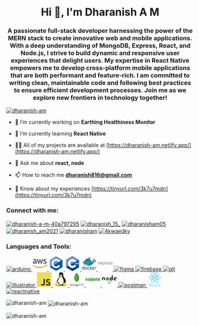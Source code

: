 <h1 align="center">Hi 👋, I'm Dharanish A M</h1>
<h3 align="center">A passionate full-stack developer harnessing the power of the MERN stack to create innovative web and mobile applications. With a deep understanding of MongoDB, Express, React, and Node.js, I strive to build dynamic and responsive user experiences that delight users. My expertise in React Native empowers me to develop cross-platform mobile applications that are both performant and feature-rich. I am committed to writing clean, maintainable code and following best practices to ensure efficient development processes. Join me as we explore new frontiers in technology together!</h3>



<p align="left"> <a href="https://github.com/ryo-ma/github-profile-trophy"><img src="https://github-profile-trophy.vercel.app/?username=dharanish-am" alt="dharanish-am" /></a> </p>

- 🔭 I’m currently working on **Earthing Healthiness Monitor**

- 🌱 I’m currently learning **React Native**

- 👨‍💻 All of my projects are available at [https://dharanish-am.netlify.app/](https://dharanish-am.netlify.app/)

- 💬 Ask me about **react, node**

- 📫 How to reach me **dharanish816@gmail.com**

- 📄 Know about my experiences [https://tinyurl.com/3k7u7mdn](https://tinyurl.com/3k7u7mdn)

<h3 align="left">Connect with me:</h3>
<p align="left">
<a href="https://linkedin.com/in/dharanish-a-m-40a797295" target="blank"><img align="center" src="https://raw.githubusercontent.com/rahuldkjain/github-profile-readme-generator/master/src/images/icons/Social/linked-in-alt.svg" alt="dharanish-a-m-40a797295" height="30" width="40" /></a>
<a href="https://instagram.com/dharanish_15_" target="blank"><img align="center" src="https://raw.githubusercontent.com/rahuldkjain/github-profile-readme-generator/master/src/images/icons/Social/instagram.svg" alt="dharanish_15_" height="30" width="40" /></a>
<a href="https://www.codechef.com/users/dharanisham05" target="blank"><img align="center" src="https://cdn.jsdelivr.net/npm/simple-icons@3.1.0/icons/codechef.svg" alt="dharanisham05" height="30" width="40" /></a>
<a href="https://www.hackerrank.com/dharanish_am2021" target="blank"><img align="center" src="https://raw.githubusercontent.com/rahuldkjain/github-profile-readme-generator/master/src/images/icons/Social/hackerrank.svg" alt="dharanish_am2021" height="30" width="40" /></a>
<a href="https://www.leetcode.com/dharanisham" target="blank"><img align="center" src="https://raw.githubusercontent.com/rahuldkjain/github-profile-readme-generator/master/src/images/icons/Social/leet-code.svg" alt="dharanisham" height="30" width="40" /></a>
<a href="https://discord.gg/4kwaedkv" target="blank"><img align="center" src="https://raw.githubusercontent.com/rahuldkjain/github-profile-readme-generator/master/src/images/icons/Social/discord.svg" alt="4kwaedkv" height="30" width="40" /></a>
</p>

<h3 align="left">Languages and Tools:</h3>
<p align="left"> <a href="https://www.arduino.cc/" target="_blank" rel="noreferrer"> <img src="https://cdn.worldvectorlogo.com/logos/arduino-1.svg" alt="arduino" width="40" height="40"/> </a> <a href="https://aws.amazon.com" target="_blank" rel="noreferrer"> <img src="https://raw.githubusercontent.com/devicons/devicon/master/icons/amazonwebservices/amazonwebservices-original-wordmark.svg" alt="aws" width="40" height="40"/> </a> <a href="https://www.cprogramming.com/" target="_blank" rel="noreferrer"> <img src="https://raw.githubusercontent.com/devicons/devicon/master/icons/c/c-original.svg" alt="c" width="40" height="40"/> </a> <a href="https://www.w3schools.com/cpp/" target="_blank" rel="noreferrer"> <img src="https://raw.githubusercontent.com/devicons/devicon/master/icons/cplusplus/cplusplus-original.svg" alt="cplusplus" width="40" height="40"/> </a> <a href="https://www.docker.com/" target="_blank" rel="noreferrer"> <img src="https://raw.githubusercontent.com/devicons/devicon/master/icons/docker/docker-original-wordmark.svg" alt="docker" width="40" height="40"/> </a> <a href="https://expressjs.com" target="_blank" rel="noreferrer"> <img src="https://raw.githubusercontent.com/devicons/devicon/master/icons/express/express-original-wordmark.svg" alt="express" width="40" height="40"/> </a> <a href="https://www.figma.com/" target="_blank" rel="noreferrer"> <img src="https://www.vectorlogo.zone/logos/figma/figma-icon.svg" alt="figma" width="40" height="40"/> </a> <a href="https://firebase.google.com/" target="_blank" rel="noreferrer"> <img src="https://www.vectorlogo.zone/logos/firebase/firebase-icon.svg" alt="firebase" width="40" height="40"/> </a> <a href="https://git-scm.com/" target="_blank" rel="noreferrer"> <img src="https://www.vectorlogo.zone/logos/git-scm/git-scm-icon.svg" alt="git" width="40" height="40"/> </a> <a href="https://www.adobe.com/in/products/illustrator.html" target="_blank" rel="noreferrer"> <img src="https://www.vectorlogo.zone/logos/adobe_illustrator/adobe_illustrator-icon.svg" alt="illustrator" width="40" height="40"/> </a> <a href="https://developer.mozilla.org/en-US/docs/Web/JavaScript" target="_blank" rel="noreferrer"> <img src="https://raw.githubusercontent.com/devicons/devicon/master/icons/javascript/javascript-original.svg" alt="javascript" width="40" height="40"/> </a> <a href="https://www.linux.org/" target="_blank" rel="noreferrer"> <img src="https://raw.githubusercontent.com/devicons/devicon/master/icons/linux/linux-original.svg" alt="linux" width="40" height="40"/> </a> <a href="https://www.mongodb.com/" target="_blank" rel="noreferrer"> <img src="https://raw.githubusercontent.com/devicons/devicon/master/icons/mongodb/mongodb-original-wordmark.svg" alt="mongodb" width="40" height="40"/> </a> <a href="https://www.nginx.com" target="_blank" rel="noreferrer"> <img src="https://raw.githubusercontent.com/devicons/devicon/master/icons/nginx/nginx-original.svg" alt="nginx" width="40" height="40"/> </a> <a href="https://nodejs.org" target="_blank" rel="noreferrer"> <img src="https://raw.githubusercontent.com/devicons/devicon/master/icons/nodejs/nodejs-original-wordmark.svg" alt="nodejs" width="40" height="40"/> </a> <a href="https://postman.com" target="_blank" rel="noreferrer"> <img src="https://www.vectorlogo.zone/logos/getpostman/getpostman-icon.svg" alt="postman" width="40" height="40"/> </a> <a href="https://reactjs.org/" target="_blank" rel="noreferrer"> <img src="https://raw.githubusercontent.com/devicons/devicon/master/icons/react/react-original-wordmark.svg" alt="react" width="40" height="40"/> </a> <a href="https://reactnative.dev/" target="_blank" rel="noreferrer"> <img src="https://reactnative.dev/img/header_logo.svg" alt="reactnative" width="40" height="40"/> </a> </p>

<p><img align="left" src="https://github-readme-stats.vercel.app/api/top-langs?username=dharanish-am&show_icons=true&locale=en&layout=compact" alt="dharanish-am" /></p>

<p>&nbsp;<img align="center" src="https://github-readme-stats.vercel.app/api?username=dharanish-am&show_icons=true&locale=en" alt="dharanish-am" /></p>

<p><img align="center" src="https://github-readme-streak-stats.herokuapp.com/?user=dharanish-am&" alt="dharanish-am" /></p>


